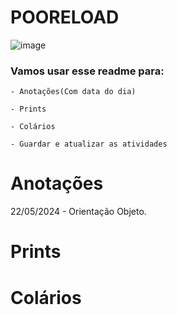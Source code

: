 # POORELOAD
![image](https://github.com/DanielCarvalhoS/POORELOAD/assets/162492997/8ba4e34f-7164-4abe-b02c-e584f2a2073c)

### **Vamos usar esse readme para:**

`- Anotações(Com data do dia)`

`- Prints`

`- Colários`

`- Guardar e atualizar as atividades` 

# Anotações 

22/05/2024 - Orientação Objeto.



# Prints

# Colários
